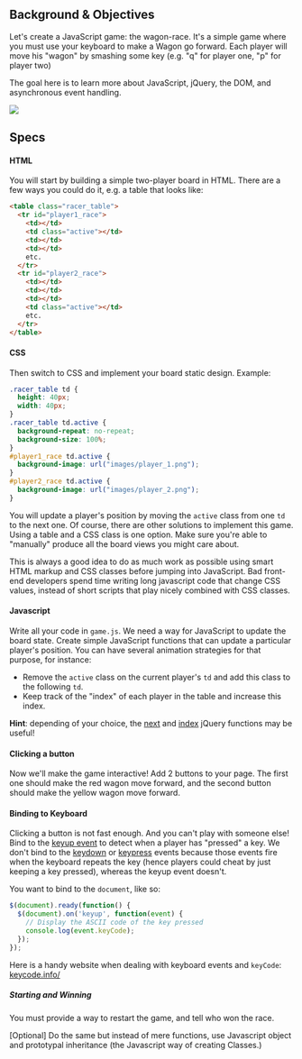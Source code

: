 ## Background & Objectives

Let's create a JavaScript game: the wagon-race. It's a simple game where you must use your keyboard to make a Wagon go forward. Each player will move his "wagon" by smashing some key (e.g. "q" for player one, "p" for player two)

The goal here is to learn more about JavaScript, jQuery, the DOM, and asynchronous event handling.

![](https://raw.githubusercontent.com/lewagon/fullstack-images/master/frontend/wagon_race.gif)

## Specs

#### HTML

You will start by building a simple two-player board in HTML. There are a few ways you could do it, e.g. a table that looks like:

```html
<table class="racer_table">
  <tr id="player1_race">
    <td></td>
    <td class="active"></td>
    <td></td>
    <td></td>
    etc.
  </tr>
  <tr id="player2_race">
    <td></td>
    <td></td>
    <td></td>
    <td class="active"></td>
    etc.
  </tr>
</table>
```

#### CSS

Then switch to CSS and implement your board static design. Example:

```css
.racer_table td {
  height: 40px;
  width: 40px;
}
.racer_table td.active {
  background-repeat: no-repeat;
  background-size: 100%;
}
#player1_race td.active {
  background-image: url("images/player_1.png");
}
#player2_race td.active {
  background-image: url("images/player_2.png");
}
```

You will update a player's position by moving the `active` class from one `td` to the next one. Of course, there are other solutions to implement this game. Using a table and a CSS class is one option. Make sure you're able to "manually" produce all the board views you might care about.

This is always a good idea to do as much work as possible using smart HTML markup and CSS classes before jumping into JavaScript. Bad front-end developers spend time writing long javascript code that change CSS values, instead of short scripts that play nicely combined with CSS classes.

#### Javascript

Write all your code in `game.js`. We need a way for JavaScript to update the board state. Create simple JavaScript functions that can update a particular player's position. You can have several animation strategies for that purpose, for instance:

- Remove the `active` class on the current player's `td` and add this class to the following `td`.
- Keep track of the "index" of each player in the table and increase this index.

**Hint**: depending of your choice, the [next](http://api.jquery.com/next/) and [index](http://api.jquery.com/index/) jQuery functions may be useful!

#### Clicking a button

Now we'll make the game interactive! Add 2 buttons to your page. The first one should make the red wagon move forward, and the second button should make the yellow wagon move forward.

#### Binding to Keyboard

Clicking a button is not fast enough. And you can't play with someone else! Bind to the [keyup event](http://api.jquery.com/keyup/) to detect when a player has "pressed" a key. We don't bind to the [keydown](http://api.jquery.com/keydown/) or [keypress](http://api.jquery.com/keypress/) events because those events fire when the keyboard repeats the key (hence players could cheat by just keeping a key pressed), whereas the keyup event doesn't.

You want to bind to the `document`, like so:

```javascript
$(document).ready(function() {
  $(document).on('keyup', function(event) {
    // Display the ASCII code of the key pressed
    console.log(event.keyCode);
  });
});
```

Here is a handy website when dealing with keyboard events and `keyCode`: [keycode.info/](http://keycode.info/)

##### Starting and Winning

You must provide a way to restart the game, and tell who won the race.

[Optional] Do the same but instead of mere functions, use Javascript object and prototypal inheritance (the Javascript way of creating Classes.)
